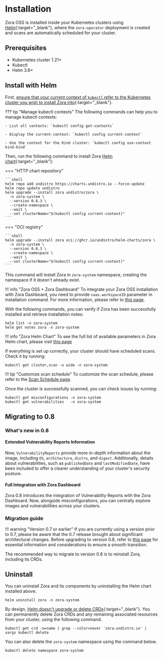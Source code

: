# Installation

Zora OSS is installed inside your Kubernetes clusters using [Helm](https://helm.sh/){:target="_blank"},
where the `zora-operator` deployment is created and scans are automatically scheduled for your cluster.

## Prerequisites

- Kubernetes cluster 1.21+
- Kubectl
- Helm 3.8+

## Install with Helm

First, [ensure that your current context of `kubectl` refer to the Kubernetes cluster you wish to install Zora into](https://kubernetes.io/docs/tasks/access-application-cluster/configure-access-multiple-clusters/){:target="_blank"}.

??? tip "Manage kubectl contexts"
    The following commands can help you to manage kubectl contexts:

    - List all contexts: `kubectl config get-contexts`

    - Display the current-context: `kubectl config current-context`

    - Use the context for the Kind cluster: `kubectl config use-context kind-kind`

Then, run the following command to install Zora [Helm chart](https://helm.sh/docs/topics/charts/){:target="_blank"}:

=== "HTTP chart repository"
    
    ```shell
    helm repo add undistro https://charts.undistro.io --force-update
    helm repo update undistro
    helm upgrade --install zora undistro/zora \
      -n zora-system \
      --version 0.8.3 \
      --create-namespace \
      --wait \
      --set clusterName="$(kubectl config current-context)"
    ```

=== "OCI registry"

    ```shell
    helm upgrade --install zora oci://ghcr.io/undistro/helm-charts/zora \
      -n zora-system \
      --version 0.8.3 \
      --create-namespace \
      --wait \
      --set clusterName="$(kubectl config current-context)"
    ```

This command will install Zora in `zora-system` namespace, creating the namespace if it doesn't already exist.

!!! info "Zora OSS + Zora Dashboard"
    To integrate your Zora OSS installation with Zora Dashboard, you need to provide `saas.workspaceID` parameter in installation command. 
    For more information, please refer to [this page](../dashboard.md#getting-started).

With the following commands, you can verify if Zora has been successfully installed and retrieve installation notes:

```shell
helm list -n zora-system
helm get notes zora -n zora-system
```

!!! info "Zora Helm Chart"
    To see the full list of available parameters in Zora Helm chart, please visit [this page](../helm-chart.md)

If everything is set up correctly, your cluster should have scheduled scans. Check it by running:

```shell
kubectl get cluster,scan -o wide -n zora-system
```

!!! tip "Customize scan schedule"
    To customize the scan schedule, please refer to the [Scan Schedule page](../configuration/scan-schedule.md).

Once the cluster is successfully scanned, you can check issues by running:

```shell
kubectl get misconfigurations -n zora-system
kubectl get vulnerabilities   -n zora-system
```

## Migrating to 0.8

### What's new in 0.8

#### Extended Vulnerability Reports Information

Now, `VulnerabilityReports` provide more in-depth information about the image, including `OS`, `architecture`, `distro`, and `digest`.
Additionally, details about vulnerabilities, such as `publishedDate` and `lastModifiedDate`, have been included 
to offer a clearer understanding of your cluster's security posture.

#### Full Integration with Zora Dashboard

Zora 0.8 introduces the integration of Vulnerability Reports with the Zora Dashboard.
Now, alongside misconfigurations, you can centrally explore images and vulnerabilities across your clusters.

### Migration guide

!!! warning "Version 0.7 or earlier"
    If you are currently using a version prior to 0.7, 
    please be aware that the 0.7 release brought about significant architectural changes. 
    Before upgrading to version 0.8, refer to [this page](/v0.7/getting-started/installation/#migrating-to-07) 
    for essential information and considerations to ensure a smooth transition.


The recommended way to migrate to version 0.8 is to reinstall Zora, including its CRDs.

## Uninstall

You can uninstall Zora and its components by uninstalling the Helm chart installed above.

```shell
helm uninstall zora -n zora-system
```

By design, [Helm doesn't upgrade or delete CRDs](https://helm.sh/docs/chart_best_practices/custom_resource_definitions/#some-caveats-and-explanations){:target="_blank"}.
You can permanently delete Zora CRDs and any remaining associated resources from your cluster, using the following command.

```shell
kubectl get crd -o=name | grep --color=never 'zora.undistro.io' | xargs kubectl delete
```

You can also delete the `zora-system` namespace using the command below.

```shell
kubectl delete namespace zora-system
```
